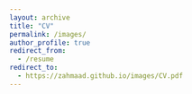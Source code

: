 ```yaml
---
layout: archive
title: "CV"
permalink: /images/
author_profile: true
redirect_from:
  - /resume
redirect_to:
  - https://zahmaad.github.io/images/CV.pdf
---
```


